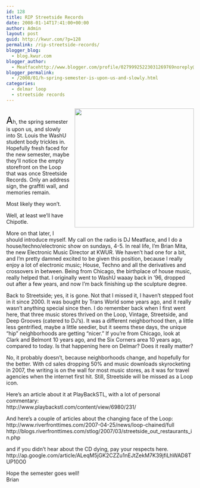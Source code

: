 ```yaml
---
id: 128
title: RIP Streetside Records
date: 2008-01-14T17:41:00+00:00
author: Admin
layout: post
guid: http://kwur.com/?p=128
permalink: /rip-streetside-records/
blogger_blog:
  - blog.kwur.com
blogger_author:
  - Meatfacehttp://www.blogger.com/profile/02799925223031269769noreply@blogger.com
blogger_permalink:
  - /2008/01/h-spring-semester-is-upon-us-and-slowly.html
categories:
  - delmar loop
  - streetside records
---
```

<div class="pf-content">
  <p>
    <a onblur="try {parent.deselectBloggerImageGracefully();} catch(e) {}" href="http://gallery.mac.com/brianmita/100070/IMG_0040.jpg?derivative=medium&source=web.jpg&type=medium"><img style="margin: 0pt 0pt 10px 10px; float: right; cursor: pointer; width: 320px;" src="http://gallery.mac.com/brianmita/100070/IMG_0040.jpg?derivative=medium&source=web.jpg&type=medium" alt="" border="0" /></a><br /><span style="font-size:180%;">A</span>h, the spring semester is upon us, and slowly into St. Louis the WashU student body trickles in. Hopefully fresh faced for the new semester, maybe they&#8217;ll notice the empty storefront on the Loop that was once Streetside Records. Only an address sign, the graffiti wall, and memories remain.
  </p>
  
  <p>
    Most likely they won&#8217;t.
  </p>
  
  <p>
    Well, at least we&#8217;ll have Chipotle.
  </p>
  
  <p>
    More on that later, I should introduce myself. My call on the radio is DJ Meatface, and I do a house/techno/electronic show on sundays, 4-5. In real life, I&#8217;m Brian Mita, the new Electronic Music Director at KWUR. We haven&#8217;t had one for a bit, and I&#8217;m pretty damned excited to be given this position, because I really enjoy a lot of electronic music; House, Techno and all the derivatives and crossovers in between. Being from Chicago, the birthplace of house music, really helped that. I originally went to WashU waaay back in &#8217;96, dropped out after a few years, and now I&#8217;m back finishing up the sculpture degree.
  </p>
  
  <p>
    Back to Streetside; yes, it is gone. Not that I missed it, I haven&#8217;t stepped foot in it since 2000. It was bought by Trans World some years ago, and it really wasn&#8217;t anything special since then. I do remember back when I first went here, that three music stores thrived on the Loop, Vintage, Streetside, and Deep Grooves (catered to DJ&#8217;s). It was a different neighborhood then, a little less gentrified, maybe a little seedier, but it seems these days, the unique &#8220;hip&#8221; neighborhoods are getting &#8220;nicer.&#8221; If you&#8217;re from Chicago, look at Clark and Belmont 10 years ago, and the Six Corners area 10 years ago, compared to today. Is that happening here on Delmar? Does it really matter?
  </p>
  
  <p>
    No, it probably doesn&#8217;t, because neighborhoods change, and hopefully for the better. With cd sales dropping 50% and music downloads skyrocketing in 2007, the writing is on the wall for most music stores, as it was for travel agencies when the internet first hit. Still, Streetside will be missed as a Loop icon.
  </p>
  
  <p>
    Here&#8217;s an article about it at PlayBackSTL, with a lot of personal commentary:<br />http://www.playbackstl.com/content/view/6980/231/
  </p>
  
  <p>
    And here&#8217;s a couple of articles about the changing face of the Loop:<br />http://www.riverfronttimes.com/2007-04-25/news/loop-chained/full<br />http://blogs.riverfronttimes.com/stlog/2007/03/streetside_out_restaurants_in.php
  </p>
  
  <p>
    and if you didn&#8217;t hear about the CD dying, pay your respects here.<br />http://ap.google.com/article/ALeqM5jGK2CZZu1nEJtZekM7K39jfiLhWAD8TUP10O0
  </p>
  
  <p>
    Hope the semester goes well!<br />Brian
  </p>
  
  <div>
  </div>
  
  <div>
  </div>
</div>